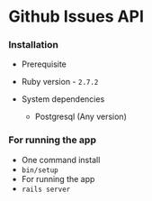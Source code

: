 # Github Issues API

### Installation
 - Prerequisite
  - Ruby version - `2.7.2`

  - System dependencies
      - Postgresql (Any version)

### For running the app
 - One command install
  - `bin/setup`
 - For running the app
  - `rails server`